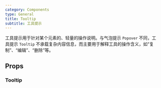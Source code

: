 ```yaml
---
category: Components
type: General
title: Tooltip
subtitle: 工具提示
---
```


工具提示用于针对某个元素的、轻量的操作说明。与气泡提示 `Popover` 不同，工具提示 `Tooltip` 不承载复杂内容信息，而主要用于解释工具的操作含义，如“复制”、“编辑”、“删除”等。

## Props

### Tooltip
